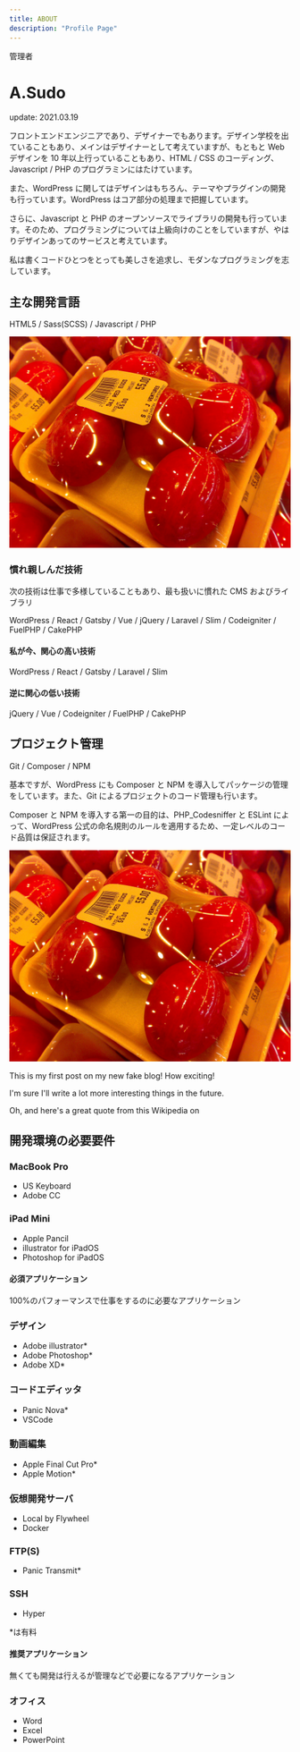 ```yaml
---
title: ABOUT
description: "Profile Page"
---
```


管理者

# A.Sudo

update: 2021.03.19

フロントエンドエンジニアであり、デザイナーでもあります。デザイン学校を出ていることもあり、メインはデザイナーとして考えていますが、もともと Web デザインを 10 年以上行っていることもあり、HTML / CSS のコーディング、Javascript / PHP のプログラミンにはたけています。

また、WordPress に関してはデザインはもちろん、テーマやプラグインの開発も行っています。WordPress はコア部分の処理まで把握しています。

さらに、Javascript と PHP のオープンソースでライブラリの開発も行っています。そのため、プログラミングについては上級向けのことをしていますが、やはりデザインあってのサービスと考えています。

私は書くコードひとつをとっても美しさを追求し、モダンなプログラミングを志しています。

## 主な開発言語

HTML5 / Sass(SCSS) / Javascript / PHP

![画像の埋込](salty_egg.jpg)

### 慣れ親しんだ技術

次の技術は仕事で多様していることもあり、最も扱いに慣れた CMS およびライブラリ

WordPress / React / Gatsby / Vue / jQuery / Laravel / Slim / Codeigniter / FuelPHP / CakePHP

#### 私が今、関心の高い技術

WordPress / React / Gatsby / Laravel / Slim

#### 逆に関心の低い技術

jQuery / Vue / Codeigniter / FuelPHP / CakePHP

## プロジェクト管理

Git / Composer / NPM

基本ですが、WordPress にも Composer と NPM を導入してパッケージの管理をしています。また、Git によるプロジェクトのコード管理も行います。

Composer と NPM を導入する第一の目的は、PHP_Codesniffer と ESLint によって、WordPress 公式の命名規則のルールを適用するため、一定レベルのコード品質は保証されます。

![画像の埋込](salty_egg.jpg)

This is my first post on my new fake blog! How exciting!

I'm sure I'll write a lot more interesting things in the future.

Oh, and here's a great quote from this Wikipedia on

## 開発環境の必要要件

### MacBook Pro

- US Keyboard
- Adobe CC

### iPad Mini

- Apple Pancil
- illustrator for iPadOS
- Photoshop for iPadOS

#### 必須アプリケーション

100%のパフォーマンスで仕事をするのに必要なアプリケーション

### デザイン

- Adobe illustrator\*
- Adobe Photoshop\*
- Adobe XD\*

### コードエディッタ

- Panic Nova\*
- VSCode

### 動画編集

- Apple Final Cut Pro\*
- Apple Motion\*

### 仮想開発サーバ

- Local by Flywheel
- Docker

### FTP(S)

- Panic Transmit\*

### SSH

- Hyper

\*は有料

#### 推奨アプリケーション

無くても開発は行えるが管理などで必要になるアプリケーション

### オフィス

- Word
- Excel
- PowerPoint
